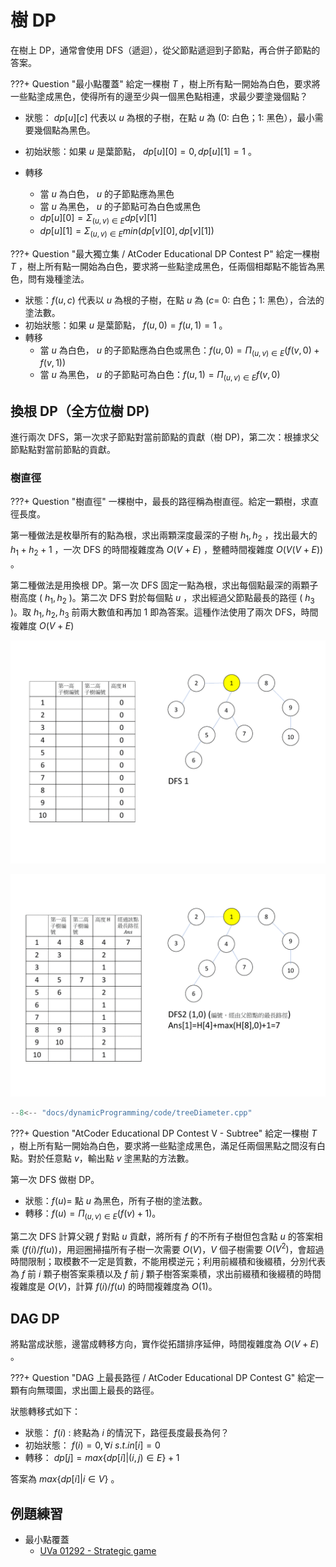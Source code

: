 # 樹 DP

在樹上 DP，通常會使用 DFS（遞迴），從父節點遞迴到子節點，再合併子節點的答案。

???+ Question "最小點覆蓋"
    給定一棵樹 $T$ ，樹上所有點一開始為白色，要求將一些點塗成黑色，使得所有的邊至少與一個黑色點相連，求最少要塗幾個點？

- 狀態： $dp[u][c]$ 代表以 $u$ 為根的子樹，在點 $u$ 為 (0: 白色；1: 黑色），最小需要幾個點為黑色。

- 初始狀態：如果 $u$ 是葉節點， $dp[u][0]=0,dp[u][1]=1$ 。

-   轉移
    - 當 $u$ 為白色， $u$ 的子節點應為黑色
    - 當 $u$ 為黑色， $u$ 的子節點可為白色或黑色
    -  $dp[u][0]=\Sigma_{(u,v)\in E}dp[v][1]$ 
    -  $dp[u][1]=\Sigma_{(u,v)\in E}min(dp[v][0],dp[v][1])$ 

???+ Question "最大獨立集 / AtCoder Educational DP Contest P"
    給定一棵樹 $T$ ，樹上所有點一開始為白色，要求將一些點塗成黑色，任兩個相鄰點不能皆為黑色，問有幾種塗法。

- 狀態：$f(u,c)$ 代表以 $u$ 為根的子樹，在點 $u$ 為 ($c=$ 0: 白色；1: 黑色），合法的塗法數。
- 初始狀態：如果 $u$ 是葉節點， $f(u,0)=f(u,1)=1$ 。
- 轉移
    - 當 $u$ 為白色， $u$ 的子節點應為白色或黑色：$f(u,0)=\Pi_{(u,v)\in E}(f(v,0)+f(v,1))$ 
    - 當 $u$ 為黑色， $u$ 的子節點可為白色：$f(u,1)=\Pi_{(u,v)\in E}f(v,0)$ 

<!-- 最大獨立集 最小支配集 -->

## 換根 DP（全方位樹 DP)

進行兩次 DFS，第一次求子節點對當前節點的貢獻（樹 DP)，第二次：根據求父節點點對當前節點的貢獻。

### 樹直徑

???+ Question "樹直徑"
    一棵樹中，最長的路徑稱為樹直徑。給定一顆樹，求直徑長度。

第一種做法是枚舉所有的點為根，求出兩顆深度最深的子樹 $h_1,h_2$ ，找出最大的 $h_1+h_2+1$ ，一次 DFS 的時間複雜度為 $O(V+E)$ ，整體時間複雜度 $O(V(V+E))$ 。

第二種做法是用換根 DP。第一次 DFS 固定一點為根，求出每個點最深的兩顆子樹高度 ( $h_1,h_2$ )。第二次 DFS 對於每個點 $u$ ，求出經過父節點最長的路徑 ( $h_3$ )。取 $h_1,h_2,h_3$ 前兩大數值和再加 $1$ 即為答案。這種作法使用了兩次 DFS，時間複雜度 $O(V+E)$ 

![](images/treeDiameter1.gif)

![](images/treeDiameter2.gif)

```cpp
--8<-- "docs/dynamicProgramming/code/treeDiameter.cpp"
```

???+ Question "AtCoder Educational DP Contest V - Subtree"
    給定一棵樹 $T$ ，樹上所有點一開始為白色，要求將一些點塗成黑色，滿足任兩個黑點之間沒有白點。對於任意點 $v$，輸出點 $v$ 塗黑點的方法數。

第一次 DFS 做樹 DP。

- 狀態：$f(u)=$ 點 $u$ 為黑色，所有子樹的塗法數。
- 轉移：$f(u)=\Pi_{(u,v)\in E}(f(v)+1)$。

第二次 DFS 計算父親 $f$ 對點 $u$ 貢獻，將所有 $f$ 的不所有子樹但包含點 $u$ 的答案相乘 ($f(i)/f(u)$)，用迴圈掃描所有子樹一次需要 $O(V)$，$V$ 個子樹需要 $O(V^2)$，會超過時間限制；取模數不一定是質數，不能用模逆元；利用前綴積和後綴積，分別代表為 $f$ 前 $i$ 顆子樹答案乘積以及 $f$ 前 $j$ 顆子樹答案乘積，求出前綴積和後綴積的時間複雜度是 $O(V)$，計算 $f(i)/f(u)$ 的時間複雜度為 $O(1)$。

## DAG DP

將點當成狀態，邊當成轉移方向，實作從拓譜排序延伸，時間複雜度為 $O(V+E)$ 。

???+ Question "DAG 上最長路徑 / AtCoder Educational DP Contest G"
    給定一顆有向無環圖，求出圖上最長的路徑。

狀態轉移式如下：

- 狀態： $f(i)$ : 終點為 $i$ 的情況下，路徑長度最長為何？
- 初始狀態： $f(i)=0,\forall i\ s.t. in[i]=0$
- 轉移： $dp[j]=max\{dp[i]|(i,j)\in E\}+1$

答案為 $max\{dp[i]|i\in V\}$ 。

## 例題練習

-   最小點覆蓋
    -  [UVa 01292 - Strategic game](http://uva.onlinejudge.org/external/12/1292.pdf) 

